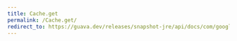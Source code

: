 ```yaml
---
title: Cache.get
permalink: /Cache.get/
redirect_to: https://guava.dev/releases/snapshot-jre/api/docs/com/google/common/cache/Cache.html#get-K-java.util.concurrent.Callable-
---
```

